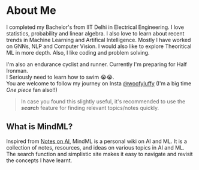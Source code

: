 # About Me

I completed my Bachelor's from IIT Delhi in Electrical Engineering. I love statistics, probability and linear algebra. I also love to learn about recent trends in Machine Learning and Artifical Intelligence. Mostly I have worked on GNNs, NLP and Computer Vision. I would also like to explore Theoritical ML in more depth. Also, I like coding and problem solving.

I'm also an endurance cyclist and runner. Currently I'm preparing for Half Ironman.  
I Seriously need to learn how to swim 😭😭.  
You are welcome to follow my journey on Insta [@woofyluffy](https://www.instagram.com/woofyluffy) (I'm a big time _One piece_ fan also!!)


> In case you found this slightly useful, it's recommended to use the **_search_** feature for finding relevant topics/notes quickly.

## What is MindML?

Inspired from [Notes on AI](https://notesonai.com/Notes+on+AI), MindML is a personal wiki on AI and ML. It is a collection of notes, resources, and ideas on various topics in AI and ML. The search function and simplistic site makes it easy to navigate and revisit the concepts I have learnt.
